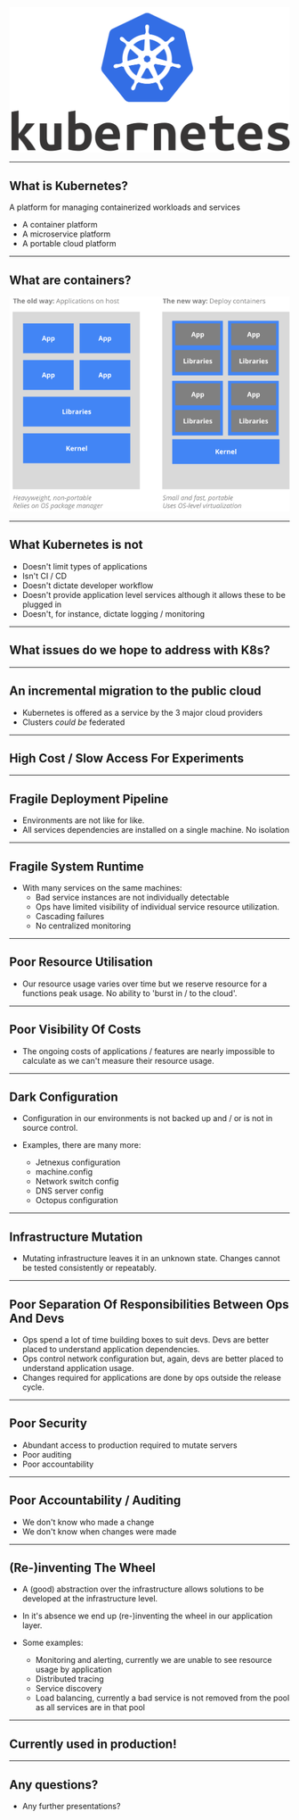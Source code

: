 ![Kubernetes](kubernetes-logo.png)

---

## What is Kubernetes?

A platform for managing containerized workloads and services

- A container platform 
- A microservice platform 
- A portable cloud platform 

---

## What are containers?

![Containers](containers.png)

---

## What Kubernetes is not

- Doesn't limit types of applications
- Isn't  CI / CD
- Doesn't dictate developer workflow
- Doesn't provide application level services although it allows these to be plugged in
- Doesn't, for instance, dictate logging / monitoring 

---

## What issues do we hope to address with K8s?

---

## An incremental migration to the public cloud

- Kubernetes is offered as a service by the 3 major cloud providers
- Clusters *could be* federated

---

## High Cost / Slow Access For Experiments

---

## Fragile Deployment Pipeline

- Environments are not like for like. 
- All services dependencies are installed on a single machine. No isolation 

---

## Fragile System Runtime

- With many services on the same machines:
    - Bad service instances are not individually detectable
    - Ops have limited visibility of individual service resource utilization.
    - Cascading failures 
    - No centralized monitoring

---

## Poor Resource Utilisation

- Our resource usage varies over time but we reserve resource for a functions peak usage. No ability to 'burst in / to the cloud'.

---

## Poor Visibility Of Costs

- The ongoing costs of applications / features are nearly impossible to calculate as we can't measure their resource usage.

---

## Dark Configuration 

- Configuration in our environments is not backed up and / or is not in source control.

- Examples, there are many more:
    - Jetnexus configuration
    - machine.config
    - Network switch config
    - DNS server config
    - Octopus configuration

---

## Infrastructure Mutation

- Mutating infrastructure leaves it in an unknown state. Changes cannot be tested consistently or repeatably.

---

## Poor Separation Of Responsibilities Between Ops And Devs

- Ops spend a lot of time building boxes to suit devs. Devs are better placed to understand application dependencies.
- Ops control network configuration but, again, devs are better placed to understand application usage.
- Changes required for applications are done by ops outside the release cycle.

---

## Poor Security

- Abundant access to production required to mutate servers
- Poor auditing
- Poor accountability

---

## Poor Accountability / Auditing

- We don't know who made a change
- We don't know when changes were made

---

## (Re-)inventing The Wheel

- A (good) abstraction over the infrastructure allows solutions to be developed at the infrastructure level.

- In it's absence we end up (re-)inventing the wheel in our application layer.

- Some examples:
    - Monitoring and alerting, currently we are unable to see resource usage by application
    - Distributed tracing
    - Service discovery
    - Load balancing, currently a bad service is not removed from the pool as all services are in that pool

---

## Currently used in production!

---

## Any questions?

- Any further presentations?
